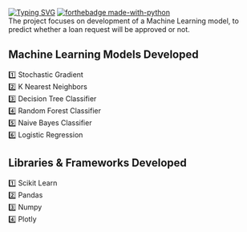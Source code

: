 [![Typing SVG](https://readme-typing-svg.herokuapp.com?size=25&color=F71A1A&lines=ML+Loan+Approval+Prediction!+💵)](https://git.io/typing-svg)
[![forthebadge made-with-python](http://ForTheBadge.com/images/badges/made-with-python.svg)](https://www.python.org/)<br>
The project focuses on development of a Machine Learning model, to predict whether a loan request will be approved or not. 
## Machine Learning Models Developed
:one: Stochastic Gradient<br> 
:two: K Nearest Neighbors<br>
:three: Decision Tree Classifier<br>
:four: Random Forest Classifier<br>
:five: Naive Bayes Classifier<br>
:six: Logistic Regression
## Libraries & Frameworks Developed
:one: Scikit Learn<br>
:two: Pandas<br>
:three: Numpy<br>
:four: Plotly
